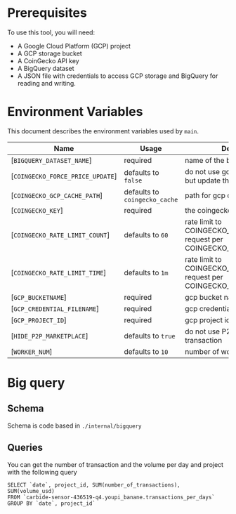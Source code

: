 # Prerequisites

To use this tool, you will need:

* A Google Cloud Platform (GCP) project
* A GCP storage bucket
* A CoinGecko API key
* A BigQuery dataset
* A JSON file with credentials to access GCP storage and BigQuery for reading and writing.

# Environment Variables

This document describes the environment variables used by `main`.


| Name                             | Usage                         | Description                                                                    |
| -------------------------------- | ----------------------------- | ------------------------------------------------------------------------------ |
| [`BIGQUERY_DATASET_NAME`]        | required                      | name of the bigquery dataset                                                   |
| [`COINGECKO_FORCE_PRICE_UPDATE`] | defaults to `false`           | do not use gcp files for caching, but update them                              |
| [`COINGECKO_GCP_CACHE_PATH`]     | defaults to `coingecko_cache` | path for gcp cache files                                                       |
| [`COINGECKO_KEY`]                | required                      | the coingecko api key                                                          |
| [`COINGECKO_RATE_LIMIT_COUNT`]   | defaults to `60`              | rate limit to COINGECKO_RATE_LIMIT_COUNT request per COINGECKO_RATE_LIMIT_TIME |
| [`COINGECKO_RATE_LIMIT_TIME`]    | defaults to `1m`              | rate limit to COINGECKO_RATE_LIMIT_COUNT request per COINGECKO_RATE_LIMIT_TIME |
| [`GCP_BUCKETNAME`]               | required                      | gcp bucket name                                                                |
| [`GCP_CREDENTIAL_FILENAME`]      | required                      | gcp credential filename                                                        |
| [`GCP_PROJECT_ID`]               | required                      | gcp project id                                                                 |
| [`HIDE_P2P_MARKETPLACE`]         | defaults to `true`            | do not use P2P marketplace transaction                                         |
| [`WORKER_NUM`]                   | defaults to `10`              | number of workers                                                              |

# Big query
## Schema
Schema is code based in `./internal/bigquery`

## Queries

You can get the number of transaction and the volume per day and project with the following query
```
SELECT `date`, project_id, SUM(number_of_transactions), SUM(volume_usd)
FROM `carbide-sensor-436519-q4.youpi_banane.transactions_per_days`
GROUP BY `date`, project_id`
```